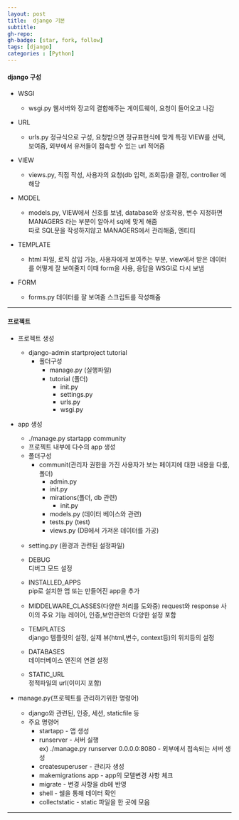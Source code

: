 ```yaml
---
layout: post
title:  django 기본
subtitle: 
gh-repo: 
gh-badge: [star, fork, follow]
tags: [django]
categories : [Python]
---
```


#### django 구성

* WSGI 
    - wsgi.py 웹서버와 장고의 결합해주는 게이트웨이, 요청이 들어오고 나감

* URL
    - urls.py 정규식으로 구성, 요청받으면 정규표현식에 맞게 특정 VIEW를 선택, 보여줌, 외부에서 유저들이 접속할 수 있는 url 적어줌

* VIEW
    - views.py, 직접 작성, 사용자의 요청(db 입력, 조회등)을 결정, controller 에 해당

* MODEL
    - models.py, VIEW에서 신호를 보냄, database와 상호작용, 변수 지정하면 MANAGERS 라는 부분이 알아서 sql에 맞게 해줌  
    따로 SQL문을 작성하지않고 MANAGERS에서 관리해줌, 엔티티

* TEMPLATE
    - html 파일, 로직 삽입 가능, 사용자에게 보여주는 부분, view에서 받은 데이터를 어떻게 잘 보여줄지 이때 form을 사용, 응답을 WSGI로 다시 보냄

* FORM
    - forms.py 데이터를 잘 보여줄 스크립트를 작성해줌

---

#### 프로젝트

* 프로젝트 생성
    - django-admin startproject tutorial
        - 폴더구성
            - manage.py (실행파일)
            - tutorial (폴더)
                - init.py
                - settings.py
                - urls.py
                - wsgi.py

* app 생성
    - ./manage.py startapp community
    - 프로젝트 내부에 다수의 app 생성
    - 폴더구성
        - communit(관리자 권한을 가진 사용자가 보는 페이지에 대한 내용을 다룸, 폴더)
            - admin.py
            - init.py
            - mirations(폴더, db 관련)
                - init.py
            - models.py (데이터 베이스와 관련)
            - tests.py (test)
            - views.py (DB에서 가져온 데이터를 가공)

    * setting.py (환경과 관련된 설정파일)

    * DEBUG  
    디버그 모드 설정

    * INSTALLED_APPS  
    pip로 설치한 앱 또는 만들어진 app을 추가

    * MIDDELWARE_CLASSES(다양한 처리를 도와중)
    request와 response 사이의 주요 기능 레이어, 인증,보안관련의 다양한 설정 포함

    * TEMPLATES  
    django 템플릿의 설정, 실제 뷰(html,변수, context등)의 위치등의 설정

    * DATABASES  
    데이터베이스 엔진의 연결 설정

    * STATIC_URL  
    정적파일의 url(이미지 포함)

* manage.py(프로젝트를 관리하기위한 명령어)
    -   django와 관련된, 인증, 세션, staticfile 등
    - 주요 명령어
        - startapp - 앱 생성
        - runserver - 서버 실행   
            ex) ./manage.py runserver 0.0.0.0:8080 - 외부에서 접속되는 서버 생성
        - createsuperuser - 관리자 생성
        - makemigrations app - app의 모델변경 사항 체크
        - migrate - 변경 사항을 db에 반영
        - shell - 쉘을 통해 데이터 확인
        - collectstatic - static 파일을 한 곳에 모음

---